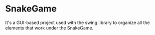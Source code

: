 # SnakeGame
It's a GUI-based project used with the swing library to organize all the elements that work under the SnakeGame.
